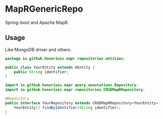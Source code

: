 # MapRGenericRepo
Spring-boot and Apache MapR. 

## Usage
Like MongoDB driver and others.

```java
package io.github.honoriuss.mapr.repositories.entities;

public class YourEntity extends AEntity {
    public String identifier;
}
```

```java
import io.github.honoriuss.mapr.query.annotations.Repository;
import io.github.honoriuss.mapr.repositories.CRUDMapRRepository;

@Repository
public interface YourRepository extends CRUDMapRRepository<YourEntity> {
    YourEntity[] findByIdentifier(String identifier);
}
```
